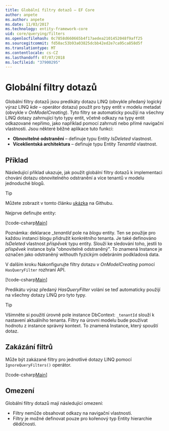 ```yaml
---
title: Globální filtry dotazů – EF Core
author: anpete
ms.author: anpete
ms.date: 11/03/2017
ms.technology: entity-framework-core
uid: core/querying/filters
ms.openlocfilehash: 0c7858d660665b4f17aedea2101452048f9aff25
ms.sourcegitcommit: fd50ac53b93a03825dcbb42ed2e7ca95ca858d5f
ms.translationtype: MT
ms.contentlocale: cs-CZ
ms.lasthandoff: 07/07/2018
ms.locfileid: "37900295"
---
```

# <a name="global-query-filters"></a>Globální filtry dotazů

Globální filtry dotazů jsou predikáty dotazu LINQ (obvykle předaný logický výraz LINQ *kde* – operátor dotazu) použít pro typy entit v modelu metadat (obvykle v *OnModelCreating*). Tyto filtry se automaticky použijí na všechny LINQ dotazy zahrnující tyto typy entit, včetně odkazy na typy entit odkazované nepřímo, jako například pomocí zahrnutí nebo přímé navigační vlastnosti. Jsou některé běžné aplikace tuto funkci:

* **Obnovitelné odstranění** – definuje typu Entity *IsDeleted* vlastnost.
* **Víceklientská architektura** – definuje typu Entity *TenantId* vlastnost.

## <a name="example"></a>Příklad

Následující příklad ukazuje, jak použít globální filtry dotazů k implementaci chování dotazu obnovitelného odstranění a více tenantů v modelu jednoduché blogů.

> [!TIP]
> Můžete zobrazit v tomto článku [ukázka](https://github.com/aspnet/EntityFrameworkCore/tree/dev/samples/QueryFilters) na Githubu.

Nejprve definujte entity:

[!code-csharp[Main](../../../efcore-repo/samples/QueryFilters/Program.cs#Entities)]

Poznámka: deklarace __tenantId_ pole na _blogu_ entity. Ten se použije pro každou instanci blogu přidružit konkrétního tenanta. Je také definováno _IsDeleted_ vlastnost _příspěvek_ typu entity. Slouží ke sledování toho, jestli to _příspěvek_ instance byla "obnovitelně odstraněný". To znamená Instance je označen jako odstraněný withouth fyzickým odebráním podkladová data.

V dalším kroku Nakonfigurujte filtry dotazu v _OnModelCreating_ pomocí ```HasQueryFilter``` rozhraní API.

[!code-csharp[Main](../../../efcore-repo/samples/QueryFilters/Program.cs#Configuration)]

Predikátu výraz předaný _HasQueryFilter_ volání se teď automaticky použijí na všechny dotazy LINQ pro tyto typy.

> [!TIP]
> Všimněte si použití úrovně pole instance DbContext: ```_tenantId``` slouží k nastavení aktuálního tenanta. Filtry na úrovni modelu bude používat hodnotu z instance správný kontext. To znamená Instance, který spouští dotaz.

## <a name="disabling-filters"></a>Zakázání filtrů

Může být zakázané filtry pro jednotlivé dotazy LINQ pomocí ```IgnoreQueryFilters()``` operátor.

[!code-csharp[Main](../../../efcore-repo/samples/QueryFilters/Program.cs#IgnoreFilters)]

## <a name="limitations"></a>Omezení

Globální filtry dotazů mají následující omezení:

* Filtry nemůže obsahovat odkazy na navigační vlastnosti.
* Filtry je možné definovat pouze pro kořenový typ Entity hierarchie dědičnosti.
